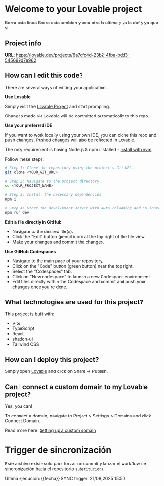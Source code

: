 # Welcome to your Lovable project
Borra esta linea
Boora esta tambien
y esta otra
la ultima
y ya
la def
y ya que si
## Project info

**URL**: https://lovable.dev/projects/6a7dfc4d-23b2-4fba-bdd3-545699d7e962

## How can I edit this code?

There are several ways of editing your application.

**Use Lovable**

Simply visit the [Lovable Project](https://lovable.dev/projects/6a7dfc4d-23b2-4fba-bdd3-545699d7e962) and start prompting.

Changes made via Lovable will be committed automatically to this repo.

**Use your preferred IDE**

If you want to work locally using your own IDE, you can clone this repo and push changes. Pushed changes will also be reflected in Lovable.

The only requirement is having Node.js & npm installed - [install with nvm](https://github.com/nvm-sh/nvm#installing-and-updating)

Follow these steps:

```sh
# Step 1: Clone the repository using the project's Git URL.
git clone <YOUR_GIT_URL>

# Step 2: Navigate to the project directory.
cd <YOUR_PROJECT_NAME>

# Step 3: Install the necessary dependencies.
npm i

# Step 4: Start the development server with auto-reloading and an instant preview.
npm run dev
```

**Edit a file directly in GitHub**

- Navigate to the desired file(s).
- Click the "Edit" button (pencil icon) at the top right of the file view.
- Make your changes and commit the changes.

**Use GitHub Codespaces**

- Navigate to the main page of your repository.
- Click on the "Code" button (green button) near the top right.
- Select the "Codespaces" tab.
- Click on "New codespace" to launch a new Codespace environment.
- Edit files directly within the Codespace and commit and push your changes once you're done.

## What technologies are used for this project?

This project is built with:

- Vite
- TypeScript
- React
- shadcn-ui
- Tailwind CSS

## How can I deploy this project?

Simply open [Lovable](https://lovable.dev/projects/6a7dfc4d-23b2-4fba-bdd3-545699d7e962) and click on Share -> Publish.

## Can I connect a custom domain to my Lovable project?

Yes, you can!

To connect a domain, navigate to Project > Settings > Domains and click Connect Domain.

Read more here: [Setting up a custom domain](https://docs.lovable.dev/tips-tricks/custom-domain#step-by-step-guide)
# Trigger de sincronización

Este archivo existe solo para forzar un commit y lanzar el workflow de sincronización hacia el repositorio `substitucions`.

Última ejecución: {{fecha}}
SYNC trigger: 21/08/2025 15:50
